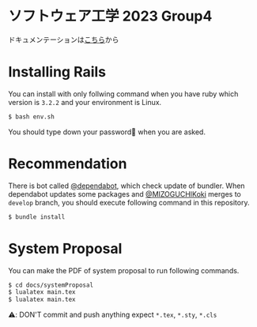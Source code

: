 # ソフトウェア工学 2023 Group4
ドキュメンテーションは[こちら](https://www.notion.so/kut-se-group4/dir-en-gray-789a9c3b505e4ac3994a1478477590f0?pvs=4)から

# Installing Rails
You can install with only follwing command when you have ruby which version is `3.2.2` and your environment is Linux.
```Bash
$ bash env.sh
```
You should type down your password🔑 when you are asked.

# Recommendation
There is bot called [@dependabot](https://github.com/apps/dependabot), which check update of bundler.
When dependabot updates some packages and [@MIZOGUCHIKoki](https://github.com/MIZOGUCHIKoki) merges to `develop` branch, you should execute following command in this repository.
```Bash
$ bundle install
```

# System Proposal
You can make the PDF of system proposal to run following commands.
```Bash
$ cd docs/systemProposal
$ lualatex main.tex
$ lualatex main.tex
```
⚠️: DON'T commit and push anything expect `*.tex`, `*.sty`, `*.cls`

